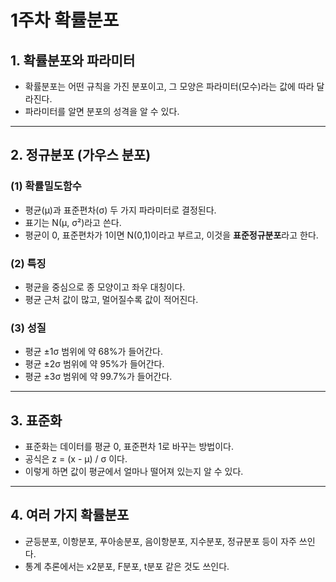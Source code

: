 # 1주차 확률분포 

## 1. 확률분포와 파라미터
- 확률분포는 어떤 규칙을 가진 분포이고, 그 모양은 파라미터(모수)라는 값에 따라 달라진다.  
- 파라미터를 알면 분포의 성격을 알 수 있다.  

---

## 2. 정규분포 (가우스 분포)

### (1) 확률밀도함수
- 평균(μ)과 표준편차(σ) 두 가지 파라미터로 결정된다.  
- 표기는 N(μ, σ²)라고 쓴다.  
- 평균이 0, 표준편차가 1이면 N(0,1)이라고 부르고, 이것을 **표준정규분포**라고 한다.  

### (2) 특징
- 평균을 중심으로 종 모양이고 좌우 대칭이다.  
- 평균 근처 값이 많고, 멀어질수록 값이 적어진다.  

### (3) 성질
- 평균 ±1σ 범위에 약 68%가 들어간다.  
- 평균 ±2σ 범위에 약 95%가 들어간다.  
- 평균 ±3σ 범위에 약 99.7%가 들어간다.  

---

## 3. 표준화
- 표준화는 데이터를 평균 0, 표준편차 1로 바꾸는 방법이다.  
- 공식은 z = (x - μ) / σ 이다.  
- 이렇게 하면 값이 평균에서 얼마나 떨어져 있는지 알 수 있다.  

---

## 4. 여러 가지 확률분포
- 균등분포, 이항분포, 푸아송분포, 음이항분포, 지수분포, 정규분포 등이 자주 쓰인다.  
- 통계 추론에서는 x2분포, F분포, t분포 같은 것도 쓰인다. 


